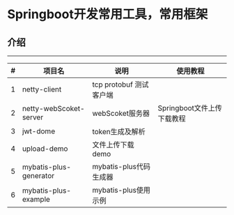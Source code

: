 # Springboot开发常用工具，常用框架

## 介绍

---



| #    | 项目名                 | 说明                    | 使用教程                   |
| ---- | ---------------------- | ----------------------- | -------------------------- |
| 1    | netty-client           | tcp protobuf 测试客户端 |                            |
| 2    | netty-webScoket-server | webScoket服务器         | Springboot文件上传下载教程 |
| 3    | jwt-dome               | token生成及解析         |                            |
| 4    | upload-demo            | 文件上传下载demo        |                            |
| 5    | mybatis-plus-generator | mybatis-plus代码生成器  |                            |
| 6    | mybatis-plus-example   | mybatis-plus使用示例    |                            |



